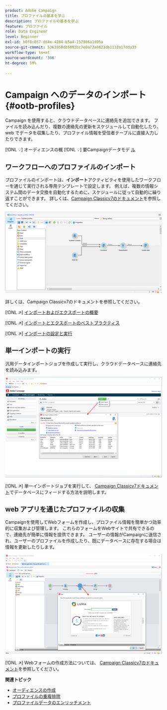 ```yaml
---
product: Adobe Campaign
title: プロファイルの基本を学ぶ
description: プロファイルの基本を学ぶ
feature: プロファイル
role: Data Engineer
level: Beginner
exl-id: b0f8c057-dd4e-4284-b5a4-157986a1d95a
source-git-commit: 5363950db5092bc7e0a72a0823db1132a17dda33
workflow-type: tm+mt
source-wordcount: '306'
ht-degree: 59%

---
```


# Campaign へのデータのインポート {#ootb-profiles}

Campaign を使用すると、クラウドデータベースに連絡先を追加できます。 ファイルを読み込んだり、複数の連絡先の更新をスケジュールして自動化したり、web でデータを収集したり、プロファイル情報を受信者テーブルに直接入力したりできます。

[!DNL :bulb:] オーディエンスの概 [](audiences.md)
[!DNL :bulb:] 要Campaignデータモデ [ル](../dev/datamodel.md)

## ワークフローへのプロファイルのインポート

プロファイルのインポートは、**インポート**&#x200B;アクティビティを使用したワークフローを通じて実行される専用テンプレートで設定します。 例えば、複数の情報システム間のデータ交換を自動化するために、スケジュールに従って自動的に繰り返すことができます。 詳しくは、[Campaign Classicv7のドキュメント](https://experienceleague.adobe.com/docs/campaign-classic/using/getting-started/importing-and-exporting-data/import-export-workflows.html?lang=ja)を参照してください。

![](assets/import-wf.png)

詳しくは、Campaign Classicv7のドキュメントを参照してください。

[!DNL :arrow_upper_right:] [インポートおよびエクスポートの概要](https://experienceleague.adobe.com/docs/campaign-classic/using/getting-started/importing-and-exporting-data/get-started-data-import-export.html?lang=ja)

[!DNL :arrow_upper_right:] [インポートとエクスポートのベストプラクティス](https://experienceleague.adobe.com/docs/campaign-classic/using/getting-started/importing-and-exporting-data/best-practices/import-export-best-practices.html?lang=ja)

[!DNL :arrow_upper_right:] [インポートの設定と実行](https://experienceleague.adobe.com/docs/campaign-classic/using/getting-started/importing-and-exporting-data/generic-imports-exports/executing-import-jobs.html?lang=ja)

## 単一インポートの実行

汎用データインポートジョブを作成して実行し、クラウドデータベースに連絡先を読み込みます。

![](assets/new-import.png)

[!DNL :arrow_upper_right:] 単一インポートジョブを実行して、 [Campaign Classicv7ドキュメント](https://experienceleague.adobe.com/docs/campaign-classic/using/getting-started/importing-and-exporting-data/generic-imports-exports/about-generic-imports-exports.html?lang=ja)でデータベースにフィードする方法を説明します。

## web アプリを通じたプロファイルの収集

Campaignを使用してWebフォームを作成し、プロファイル情報を簡単かつ効率的に収集および管理します。 これらのフォームをWebサイトで共有できるので、連絡先が簡単に情報を提供できます。 ユーザーの情報がCampaignに送信され、ユーザーのプロファイルを作成したり、既にデータベースに存在する場合は情報を更新したりします。

![](assets/web-form-page.png)

[!DNL :arrow_upper_right:] Webフォームの作成方法については、 [Campaign Classicv7のドキュメント](https://experienceleague.adobe.com/docs/campaign-classic/using/designing-content/web-forms/about-web-forms.html)を参照してください。

**関連トピック**

* [オーディエンスの作成](audiences.md)
* [プロファイルの重複排除](https://experienceleague.adobe.com/docs/campaign-classic/using/automating-with-workflows/use-cases/data-management/deduplication-merge.html?lang=ja)
* [プロファイルデータのエンリッチメント](https://experienceleague.adobe.com/docs/campaign-classic/using/automating-with-workflows/use-cases/data-management/enriching-data.html?lang=ja)
